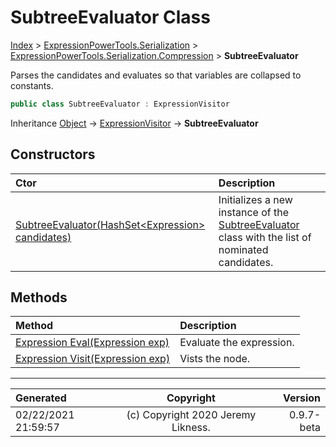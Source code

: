 ﻿# SubtreeEvaluator Class

[Index](../index.md) > [ExpressionPowerTools.Serialization](ExpressionPowerTools.Serialization.a.md) > [ExpressionPowerTools.Serialization.Compression](ExpressionPowerTools.Serialization.Compression.n.md) > **SubtreeEvaluator**

Parses the candidates and evaluates so that variables are collapsed to constants.

```csharp
public class SubtreeEvaluator : ExpressionVisitor
```

Inheritance [Object](https://docs.microsoft.com/dotnet/api/system.object) → [ExpressionVisitor](https://docs.microsoft.com/dotnet/api/system.linq.expressions.expressionvisitor) → **SubtreeEvaluator**

## Constructors

| Ctor | Description |
| :-- | :-- |
| [SubtreeEvaluator(HashSet&lt;Expression> candidates)](ExpressionPowerTools.Serialization.Compression.SubtreeEvaluator.ctor.md#subtreeevaluatorhashsetexpression-candidates) | Initializes a new instance of the [SubtreeEvaluator](ExpressionPowerTools.Serialization.Compression.SubtreeEvaluator.cs.md) class            with the list of nominated candidates. |
## Methods

| Method | Description |
| :-- | :-- |
| [Expression Eval(Expression exp)](ExpressionPowerTools.Serialization.Compression.SubtreeEvaluator.Eval.m.md) | Evaluate the expression. |
| [Expression Visit(Expression exp)](ExpressionPowerTools.Serialization.Compression.SubtreeEvaluator.Visit.m.md) | Vists the node. |

---

| Generated | Copyright | Version |
| :-- | :-: | --: |
| 02/22/2021 21:59:57 | (c) Copyright 2020 Jeremy Likness. | 0.9.7-beta |
